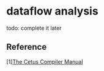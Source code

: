 # dataflow analysis
todo: complete it later

## Reference
[1][The Cetus Compiler Manual](https://engineering.purdue.edu/Cetus/Documentation/manual/index.html)<br>

